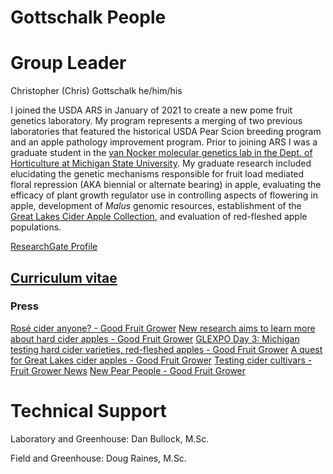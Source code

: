 # Gottschalk People

# Group Leader

Christopher (Chris) Gottschalk he/him/his

I joined the USDA ARS in January of 2021 to create a new pome fruit genetics laboratory. My program represents a merging of two previous laboratories that featured the historical USDA Pear Scion breeding program and an apple pathology improvement program. Prior to joining ARS I was a graduate student in the [van Nocker molecular genetics lab in the Dept. of Horticulture at Michigan State University](https://www.canr.msu.edu/people/dr_steve_van_nocker). My graduate research included elucidating the genetic mechanisms responsible for fruit load mediated floral repression (AKA biennial or alternate bearing) in apple, evaluating the efficacy of plant growth regulator use in controlling aspects of flowering in apple, development of _Malus_ genomic resources, establishment of the [Great Lakes Cider Apple Collection](https://ciderapples.msu.edu/), and evaluation of red-fleshed apple populations.

[ResearchGate Profile](https://www.researchgate.net/profile/Chris-Gottschalk-2)

## [Curriculum vitae]()

### Press
  [Rosé cider anyone? - Good Fruit Grower](https://www.goodfruit.com/rose-cider-anyone/)
  [New research aims to learn more about hard cider apples - Good Fruit Grower](https://www.goodfruit.com/hard-cider-secrets/)
  [GLEXPO Day 3: Michigan testing hard cider varieties, red-fleshed apples - Good Fruit Grower](https://www.goodfruit.com/glexpo-day-3-michigan-testing-hard-cider-varieties-red-fleshed-apples/)
  [A quest for Great Lakes cider apples - Good Fruit Grower](https://www.goodfruit.com/a-quest-for-great-lakes-cider-apples/)
  [Testing cider cultivars - Fruit Grower News](https://fruitgrowersnews.com/article/testing-cider-cultivars/)
  [New Pear People - Good Fruit Grower](https://www.goodfruit.com/new-pear-people/)

# Technical Support

Laboratory and Greenhouse: Dan Bullock, M.Sc.

Field and Greenhouse: Doug Raines, M.Sc.
